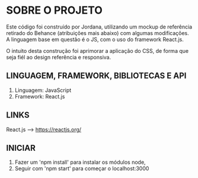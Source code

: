 # SOBRE O PROJETO
Este código foi construído por Jordana, utilizando um mockup de referência retirado do Behance (atribuições mais abaixo) com algumas modificações.
A linguagem base em questão é o JS, com o uso do framework React.js.

O intuito desta construção foi aprimorar a aplicação do CSS, de forma que seja fiél ao design referência e responsiva.

## LINGUAGEM, FRAMEWORK, BIBLIOTECAS E API
1. Linguagem: JavaScript 
2. Framework: React.js

## LINKS
React.js --> https://reactjs.org/ 

## INICIAR
1. Fazer um 'npm install' para instalar os módulos node,
2. Seguir com 'npm start' para começar o localhost:3000